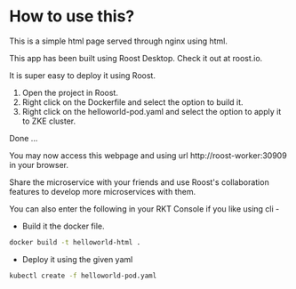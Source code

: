 # How to use this?

This is a simple html page served through nginx using html.

This app has been built using Roost Desktop. Check it out at roost.io.

It is super easy to deploy it using Roost.
1. Open the project in Roost.
2. Right click on the Dockerfile and select the option to build it.
3. Right click on the helloworld-pod.yaml and select the option to apply it to ZKE cluster.

Done ...

You may now access this webpage and using url http://roost-worker:30909 in your browser.

Share the microservice with your friends and use Roost's collaboration features to develop more microservices with them.

You can also enter the following in your RKT Console if you like using cli -
- Build it the docker file.
```bash
docker build -t helloworld-html .
```
- Deploy it using the given yaml
```bash
kubectl create -f helloworld-pod.yaml
```